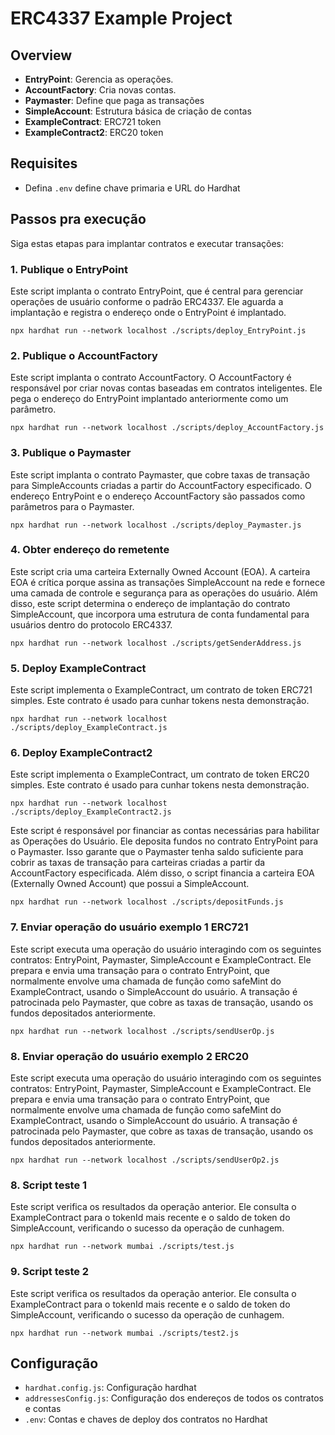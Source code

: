 # ERC4337 Example Project


## Overview
- **EntryPoint**: Gerencia as operações.
- **AccountFactory**: Cria novas contas.
- **Paymaster**: Define que paga as transações
- **SimpleAccount**: Estrutura básica de criação de contas
- **ExampleContract**: ERC721 token
- **ExampleContract2**: ERC20 token

## Requisites

- Defina `.env` define chave primaria e URL do Hardhat


## Passos pra execução
Siga estas etapas para implantar contratos e executar transações:

### 1. Publique o EntryPoint
Este script implanta o contrato EntryPoint, que é central para gerenciar operações de usuário conforme o padrão ERC4337. Ele aguarda a implantação e registra o endereço onde o EntryPoint é implantado.

`npx hardhat run --network localhost ./scripts/deploy_EntryPoint.js`

### 2. Publique o AccountFactory
Este script implanta o contrato AccountFactory. O AccountFactory é responsável por criar novas contas baseadas em contratos inteligentes. Ele pega o endereço do EntryPoint implantado anteriormente como um parâmetro.

`npx hardhat run --network localhost ./scripts/deploy_AccountFactory.js`

### 3. Publique o Paymaster
Este script implanta o contrato Paymaster, que cobre taxas de transação para SimpleAccounts criadas a partir do AccountFactory especificado. O endereço EntryPoint e o endereço AccountFactory são passados ​​como parâmetros para o Paymaster.

`npx hardhat run --network localhost ./scripts/deploy_Paymaster.js`

### 4. Obter endereço do remetente
Este script cria uma carteira Externally Owned Account (EOA). A carteira EOA é crítica porque assina as transações SimpleAccount na rede e fornece uma camada de controle e segurança para as operações do usuário. Além disso, este script determina o endereço de implantação do contrato SimpleAccount, que incorpora uma estrutura de conta fundamental para usuários dentro do protocolo ERC4337.

`npx hardhat run --network localhost ./scripts/getSenderAddress.js`

### 5. Deploy ExampleContract
Este script implementa o ExampleContract, um contrato de token ERC721 simples. Este contrato é usado para cunhar tokens nesta demonstração.

`npx hardhat run --network localhost ./scripts/deploy_ExampleContract.js`

### 6. Deploy ExampleContract2
Este script implementa o ExampleContract, um contrato de token ERC20 simples. Este contrato é usado para cunhar tokens nesta demonstração.

`npx hardhat run --network localhost ./scripts/deploy_ExampleContract2.js`

Este script é responsável por financiar as contas necessárias para habilitar as Operações do Usuário. Ele deposita fundos no contrato EntryPoint para o Paymaster. Isso garante que o Paymaster tenha saldo suficiente para cobrir as taxas de transação para carteiras criadas a partir da AccountFactory especificada. Além disso, o script financia a carteira EOA (Externally Owned Account) que possui a SimpleAccount.

`npx hardhat run --network localhost ./scripts/depositFunds.js`

### 7. Enviar operação do usuário exemplo 1 ERC721
Este script executa uma operação do usuário interagindo com os seguintes contratos: EntryPoint, Paymaster, SimpleAccount e ExampleContract. Ele prepara e envia uma transação para o contrato EntryPoint, que normalmente envolve uma chamada de função como safeMint do ExampleContract, usando o SimpleAccount do usuário.
A transação é patrocinada pelo Paymaster, que cobre as taxas de transação, usando os fundos depositados anteriormente.

`npx hardhat run --network localhost ./scripts/sendUserOp.js`

### 8. Enviar operação do usuário exemplo 2 ERC20
Este script executa uma operação do usuário interagindo com os seguintes contratos: EntryPoint, Paymaster, SimpleAccount e ExampleContract. Ele prepara e envia uma transação para o contrato EntryPoint, que normalmente envolve uma chamada de função como safeMint do ExampleContract, usando o SimpleAccount do usuário.
A transação é patrocinada pelo Paymaster, que cobre as taxas de transação, usando os fundos depositados anteriormente.

`npx hardhat run --network localhost ./scripts/sendUserOp2.js`

### 8. Script teste 1
 Este script verifica os resultados da operação anterior. Ele consulta o ExampleContract para o tokenId mais recente e o saldo de token do SimpleAccount, verificando o sucesso da operação de cunhagem.

`npx hardhat run --network mumbai ./scripts/test.js`

### 9.  Script teste 2
 Este script verifica os resultados da operação anterior. Ele consulta o ExampleContract para o tokenId mais recente e o saldo de token do SimpleAccount, verificando o sucesso da operação de cunhagem.

`npx hardhat run --network mumbai ./scripts/test2.js`

## Configuração
- `hardhat.config.js`: Configuração hardhat
- `addressesConfig.js`: Configuração dos endereços de todos os contratos e contas
- `.env`: Contas e chaves de deploy dos contratos no Hardhat

